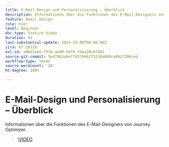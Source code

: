 ```yaml
---
title: E-Mail-Design und Personalisierung – Überblick
description: Informationen über die Funktionen des E-Mail-Designers von Journey Optimizer.
feature: Email Design
role: User
level: Beginner
doc-type: Feature Video
duration: 93
last-substantial-update: 2024-10-08T00:00:00Z
jira: KT-16316
exl-id: a80d1ee6-f316-4e80-b4f8-fdea20c8f602
source-git-commit: 5ed78b3a8effd376662f5218a660ce8627206ced
workflow-type: tm+mt
source-wordcount: '24'
ht-degree: 100%

---
```


# E-Mail-Design und Personalisierung – Überblick

Informationen über die Funktionen des E-Mail-Designers von Journey Optimizer.

>[!VIDEO](https://video.tv.adobe.com/v/3432676/?learn=on)
